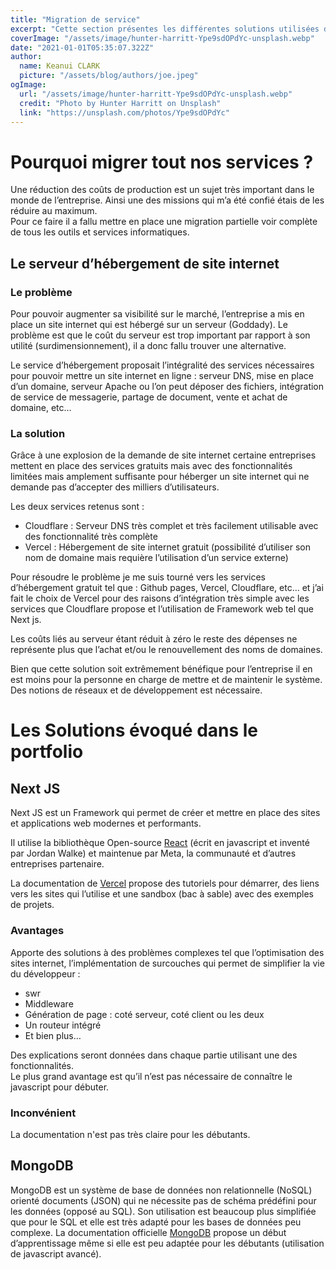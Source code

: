 ```yaml
---
title: "Migration de service"
excerpt: "Cette section présentes les différentes solutions utilisées dans les différents projets mis en place en entreprise. Il n'est pas nécessaire de la lire car vous serez redirigé vers les informations nécessaires en cas de besoin."
coverImage: "/assets/image/hunter-harritt-Ype9sdOPdYc-unsplash.webp"
date: "2021-01-01T05:35:07.322Z"
author:
  name: Keanui CLARK
  picture: "/assets/blog/authors/joe.jpeg"
ogImage:
  url: "/assets/image/hunter-harritt-Ype9sdOPdYc-unsplash.webp"
  credit: "Photo by Hunter Harritt on Unsplash"
  link: "https://unsplash.com/photos/Ype9sdOPdYc"
---
```


# Pourquoi migrer tout nos services ?

Une réduction des coûts de production est un sujet très important dans le monde de l’entreprise. Ainsi une des missions qui m’a été confié étais de les réduire au maximum.  
Pour ce faire il a fallu mettre en place une migration partielle voir complète de tous les outils et services informatiques.

## Le serveur d’hébergement de site internet

### Le problème

Pour pouvoir augmenter sa visibilité sur le marché, l’entreprise a mis en place un site internet qui est hébergé sur un serveur (Goddady). Le problème est que le coût du serveur est trop important par rapport à son utilité (surdimensionnement), il a donc fallu trouver une alternative.  

Le service d’hébergement proposait l’intégralité des services nécessaires pour pouvoir mettre un site internet en ligne : serveur DNS, mise en place d’un domaine, serveur Apache ou l’on peut déposer des fichiers, intégration de service de messagerie, partage de document, vente et achat de domaine, etc…

### La solution

Grâce à une explosion de la demande de site internet certaine entreprises mettent en place des services gratuits mais avec des fonctionnalités limitées mais amplement suffisante pour héberger un site internet qui ne demande pas d’accepter des milliers d’utilisateurs.

Les deux services retenus sont :  
- Cloudflare : Serveur DNS très complet et très facilement utilisable avec des fonctionnalité très complète
- Vercel : Hébergement de site internet gratuit (possibilité d’utiliser son nom de domaine mais requière l’utilisation d’un service externe)

Pour résoudre le problème je me suis tourné vers les services d’hébergement gratuit tel que : Github pages, Vercel, Cloudflare, etc… et j’ai fait le choix de Vercel pour des raisons d’intégration très simple avec les services que Cloudflare propose et l’utilisation de Framework web tel que Next js.

Les coûts liés au serveur étant réduit à zéro le reste des dépenses ne représente plus que l’achat et/ou le renouvellement des noms de domaines.   

Bien que cette solution soit extrêmement bénéfique pour l’entreprise il en est moins pour la personne en charge de mettre et de maintenir le système. Des notions de réseaux et de développement est nécessaire.

# Les Solutions évoqué dans le portfolio

## Next JS
Next JS est un Framework qui permet de créer et mettre en place des sites et applications web modernes et performants.  

Il utilise la bibliothèque Open-source [React](https://reactjs.org/) (écrit en javascript et inventé par Jordan Walke) et maintenue par Meta, la communauté et d’autres entreprises partenaire.   

La documentation de [Vercel](https://vercel.com/) propose des tutoriels pour démarrer, des liens vers les sites qui l’utilise et une sandbox (bac à sable) avec des exemples de projets.   
### Avantages
Apporte des solutions à des problèmes complexes tel que l’optimisation des sites internet, l’implémentation de surcouches qui permet de simplifier la vie du développeur : 
-	swr
-	Middleware
-	Génération de page : coté serveur, coté client ou les deux
-	Un routeur intégré
-	Et bien plus…

Des explications seront données dans chaque partie utilisant une des fonctionnalités.  
Le plus grand avantage est qu’il n’est pas nécessaire de connaître le javascript pour débuter.
### Inconvénient
La documentation n'est pas très claire pour les débutants.

## MongoDB

MongoDB est un système de base de données non relationnelle (NoSQL) orienté documents (JSON) qui ne nécessite pas de schéma prédéfini pour les données (opposé au SQL).
Son utilisation est beaucoup plus simplifiée que pour le SQL et elle est très adapté pour les bases de données peu complexe.
La documentation officielle [MongoDB](https://www.mongodb.com/) propose un début d’apprentissage même si elle est peu adaptée pour les débutants (utilisation de javascript avancé).
